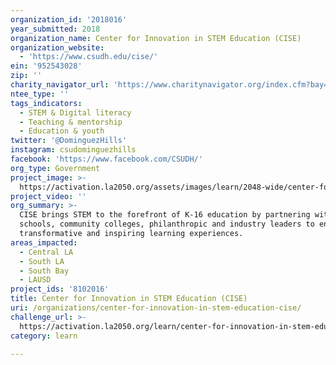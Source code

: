 ```yaml
---
organization_id: '2018016'
year_submitted: 2018
organization_name: Center for Innovation in STEM Education (CISE)
organization_website:
  - 'https://www.csudh.edu/cise/'
ein: '952543028'
zip: ''
charity_navigator_url: 'https://www.charitynavigator.org/index.cfm?bay=search.profile&ein=952543028'
ntee_type: ''
tags_indicators:
  - STEM & Digital literacy
  - Teaching & mentorship
  - Education & youth
twitter: '@DominguezHills'
instagram: csudominguezhills
facebook: 'https://www.facebook.com/CSUDH/'
org_type: Government
project_image: >-
  https://activation.la2050.org/assets/images/learn/2048-wide/center-for-innovation-in-stem-education-cise.jpg
project_video: ''
org_summary: >-
  CISE brings STEM to the forefront of K-16 education by partnering with
  schools, community colleges, philanthropic and industry leaders to enable
  transformative and inspiring learning experiences.
areas_impacted:
  - Central LA
  - South LA
  - South Bay
  - LAUSD
project_ids: '8102016'
title: Center for Innovation in STEM Education (CISE)
uri: /organizations/center-for-innovation-in-stem-education-cise/
challenge_url: >-
  https://activation.la2050.org/learn/center-for-innovation-in-stem-education-cise/
category: learn

---
```

